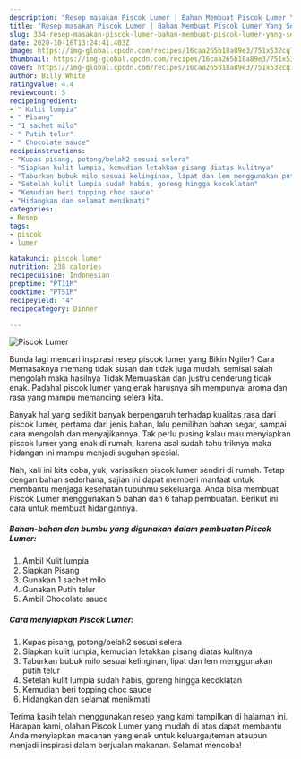 ```yaml
---
description: "Resep masakan Piscok Lumer | Bahan Membuat Piscok Lumer Yang Sedap"
title: "Resep masakan Piscok Lumer | Bahan Membuat Piscok Lumer Yang Sedap"
slug: 334-resep-masakan-piscok-lumer-bahan-membuat-piscok-lumer-yang-sedap
date: 2020-10-16T13:24:41.403Z
image: https://img-global.cpcdn.com/recipes/16caa265b18a89e3/751x532cq70/piscok-lumer-foto-resep-utama.jpg
thumbnail: https://img-global.cpcdn.com/recipes/16caa265b18a89e3/751x532cq70/piscok-lumer-foto-resep-utama.jpg
cover: https://img-global.cpcdn.com/recipes/16caa265b18a89e3/751x532cq70/piscok-lumer-foto-resep-utama.jpg
author: Billy White
ratingvalue: 4.4
reviewcount: 5
recipeingredient:
- " Kulit lumpia"
- " Pisang"
- "1 sachet milo"
- " Putih telur"
- " Chocolate sauce"
recipeinstructions:
- "Kupas pisang, potong/belah2 sesuai selera"
- "Siapkan kulit lumpia, kemudian letakkan pisang diatas kulitnya"
- "Taburkan bubuk milo sesuai kelinginan, lipat dan lem menggunakan putih telur"
- "Setelah kulit lumpia sudah habis, goreng hingga kecoklatan"
- "Kemudian beri topping choc sauce"
- "Hidangkan dan selamat menikmati"
categories:
- Resep
tags:
- piscok
- lumer

katakunci: piscok lumer 
nutrition: 238 calories
recipecuisine: Indonesian
preptime: "PT11M"
cooktime: "PT51M"
recipeyield: "4"
recipecategory: Dinner

---
```



![Piscok Lumer](https://img-global.cpcdn.com/recipes/16caa265b18a89e3/751x532cq70/piscok-lumer-foto-resep-utama.jpg)

Bunda lagi mencari inspirasi resep piscok lumer yang Bikin Ngiler? Cara Memasaknya memang tidak susah dan tidak juga mudah. semisal salah mengolah maka hasilnya Tidak Memuaskan dan justru cenderung tidak enak. Padahal piscok lumer yang enak harusnya sih mempunyai aroma dan rasa yang mampu memancing selera kita.

Banyak hal yang sedikit banyak berpengaruh terhadap kualitas rasa dari piscok lumer, pertama dari jenis bahan, lalu pemilihan bahan segar, sampai cara mengolah dan menyajikannya. Tak perlu pusing kalau mau menyiapkan piscok lumer yang enak di rumah, karena asal sudah tahu triknya maka hidangan ini mampu menjadi suguhan spesial.




Nah, kali ini kita coba, yuk, variasikan piscok lumer sendiri di rumah. Tetap dengan bahan sederhana, sajian ini dapat memberi manfaat untuk membantu menjaga kesehatan tubuhmu sekeluarga. Anda bisa membuat Piscok Lumer menggunakan 5 bahan dan 6 tahap pembuatan. Berikut ini cara untuk membuat hidangannya.

<!--inarticleads1-->

##### Bahan-bahan dan bumbu yang digunakan dalam pembuatan Piscok Lumer:

1. Ambil  Kulit lumpia
1. Siapkan  Pisang
1. Gunakan 1 sachet milo
1. Gunakan  Putih telur
1. Ambil  Chocolate sauce




<!--inarticleads2-->

##### Cara menyiapkan Piscok Lumer:

1. Kupas pisang, potong/belah2 sesuai selera
1. Siapkan kulit lumpia, kemudian letakkan pisang diatas kulitnya
1. Taburkan bubuk milo sesuai kelinginan, lipat dan lem menggunakan putih telur
1. Setelah kulit lumpia sudah habis, goreng hingga kecoklatan
1. Kemudian beri topping choc sauce
1. Hidangkan dan selamat menikmati




Terima kasih telah menggunakan resep yang kami tampilkan di halaman ini. Harapan kami, olahan Piscok Lumer yang mudah di atas dapat membantu Anda menyiapkan makanan yang enak untuk keluarga/teman ataupun menjadi inspirasi dalam berjualan makanan. Selamat mencoba!
